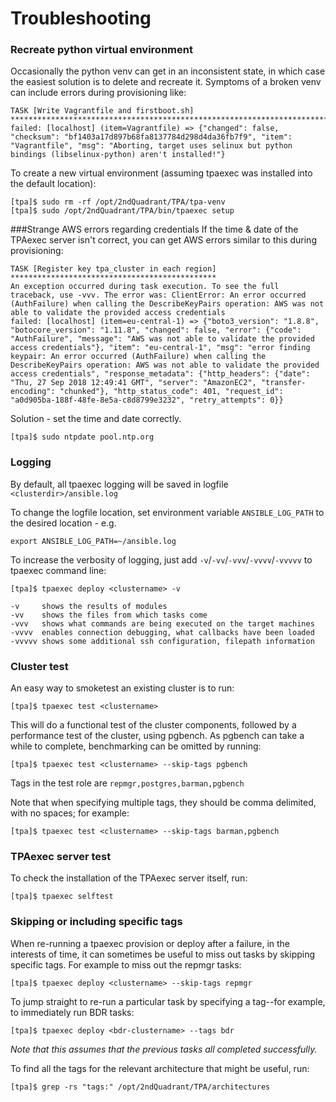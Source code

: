 # Troubleshooting

### Recreate python virtual environment

Occasionally the python venv can get in an inconsistent state, in which case the easiest solution is to delete and recreate it. Symptoms of a broken venv can include errors during provisioning like:

```
TASK [Write Vagrantfile and firstboot.sh] ******************************************************************************************************************************
failed: [localhost] (item=Vagrantfile) => {"changed": false, "checksum": "bf1403a17d897b68fa8137784d298d4da36fb7f9", "item": "Vagrantfile", "msg": "Aborting, target uses selinux but python bindings (libselinux-python) aren't installed!"}
```

To create a new virtual environment (assuming tpaexec was installed into the default location):

```
[tpa]$ sudo rm -rf /opt/2ndQuadrant/TPA/tpa-venv
[tpa]$ sudo /opt/2ndQuadrant/TPA/bin/tpaexec setup
```

###Strange AWS errors regarding credentials
If the time & date of the TPAexec server isn't correct, you can get AWS errors similar to this during provisioning:
```
TASK [Register key tpa_cluster in each region] **********************************************
An exception occurred during task execution. To see the full traceback, use -vvv. The error was: ClientError: An error occurred (AuthFailure) when calling the DescribeKeyPairs operation: AWS was not able to validate the provided access credentials
failed: [localhost] (item=eu-central-1) => {"boto3_version": "1.8.8", "botocore_version": "1.11.8", "changed": false, "error": {"code": "AuthFailure", "message": "AWS was not able to validate the provided access credentials"}, "item": "eu-central-1", "msg": "error finding keypair: An error occurred (AuthFailure) when calling the DescribeKeyPairs operation: AWS was not able to validate the provided access credentials", "response_metadata": {"http_headers": {"date": "Thu, 27 Sep 2018 12:49:41 GMT", "server": "AmazonEC2", "transfer-encoding": "chunked"}, "http_status_code": 401, "request_id": "a0d905ba-188f-48fe-8e5a-c8d8799e3232", "retry_attempts": 0}}

```

Solution - set the time and date correctly.

```
[tpa]$ sudo ntpdate pool.ntp.org
```

### Logging

By default, all tpaexec logging will be saved in logfile `<clusterdir>/ansible.log`

To change the logfile location, set environment variable `ANSIBLE_LOG_PATH` to the desired location - e.g.

```
export ANSIBLE_LOG_PATH=~/ansible.log
```

To increase the verbosity of logging, just add `-v`/`-vv`/`-vvv`/`-vvvv`/`-vvvvv` to tpaexec command line:

```
[tpa]$ tpaexec deploy <clustername> -v

-v     shows the results of modules
-vv    shows the files from which tasks come
-vvv   shows what commands are being executed on the target machines
-vvvv  enables connection debugging, what callbacks have been loaded
-vvvvv shows some additional ssh configuration, filepath information
```

### Cluster test

An easy way to smoketest an existing cluster is to run:

```
[tpa]$ tpaexec test <clustername>
```

This will do a functional test of the cluster components, followed by a performance test of the cluster, using pgbench. As pgbench can take a while to complete, benchmarking can be omitted by running:

```
[tpa]$ tpaexec test <clustername> --skip-tags pgbench
```

Tags in the test role are `repmgr,postgres,barman,pgbench`

Note that when specifying multiple tags, they should be comma delimited, with
no spaces; for example: 

```
[tpa]$ tpaexec test <clustername> --skip-tags barman,pgbench
```

### TPAexec server test

To check the installation of the TPAexec server itself, run:

```
[tpa]$ tpaexec selftest
```

### Skipping or including specific tags

When re-running a tpaexec provision or deploy after a failure, in the interests
of time, it can sometimes be useful to miss out tasks by skipping specific tags.
For example to miss out the repmgr tasks:

```
[tpa]$ tpaexec deploy <clustername> --skip-tags repmgr
```

To jump straight to re-run a particular task by specifying a tag--for example,
to immediately run BDR tasks:

```
[tpa]$ tpaexec deploy <bdr-clustername> --tags bdr
```

*Note that this assumes that the previous tasks all completed successfully.*


To find all the tags for the relevant architecture that might be useful, run:

```
[tpa]$ grep -rs "tags:" /opt/2ndQuadrant/TPA/architectures
```

